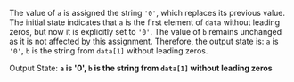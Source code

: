 The value of `a` is assigned the string `'0'`, which replaces its previous value. The initial state indicates that `a` is the first element of `data` without leading zeros, but now it is explicitly set to `'0'`. The value of `b` remains unchanged as it is not affected by this assignment. Therefore, the output state is: `a` is `'0'`, `b` is the string from `data[1]` without leading zeros.

Output State: **`a` is '0', `b` is the string from `data[1]` without leading zeros**